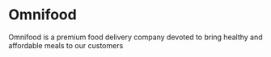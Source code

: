 # Omnifood
Omnifood is a premium food delivery company devoted to bring healthy and affordable meals to our customers 
